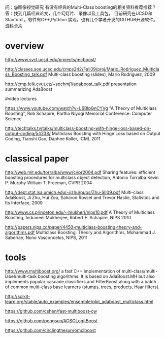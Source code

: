 问：@图像视觉研究 有没有经典的Multi-Class boosting的相关资料推荐推荐？
答：找到几篇经典论文，几个幻灯片、录像以及工具包， 目前研究在UCSD和Stanford 。软件有C++,Pythton 实现，也有几个学者开发的GITHUB开源软件。  [资料卡片](http://bigdata.memect.com/?tag=MultiClassBoosting)

# overview
http://www.svcl.ucsd.edu/projects/mcboost/

http://classes.soe.ucsc.edu/cmps242/Fall09/proj/Mario_Rodriguez_Multiclass_Boosting_talk.pdf  Multi-class boosting (slides), Mario Rodriguez, 2009

http://cmp.felk.cvut.cz/~sochmj1/adaboost_talk.pdf presentation summarizing AdaBoost 

#video lectures

https://www.youtube.com/watch?v=L6BlpGnCYVg  "A Theory of Multiclass Boosting", Rob Schapire, Partha Niyogi Memorial Conference: Computer Science

http://techtalks.tv/talks/multiclass-boosting-with-hinge-loss-based-on-output-coding/54338/ Multiclass Boosting with Hinge Loss based on Output Coding, Tianshi Gao; Daphne Koller, ICML 2011

# classical paper
http://web.mit.edu/torralba/www/cvpr2004.pdf Sharing features: efficient boosting procedures for multiclass object detection, Antonio Torralba Kevin P. Murphy William T. Freeman, CVPR 2004


http://dept.stat.lsa.umich.edu/~jizhu/pubs/Zhu-SII09.pdf  Multi-class AdaBoost, Ji Zhu, Hui Zou, Saharon Rosset and Trevor Hastie, Statistics and Its Interface, 2009

http://www.cs.princeton.edu/~imukherj/nips10.pdf  A Theory of Multiclass Boosting, Indraneel Mukherjee, Robert E. Schapire, NIPS 2010

http://papers.nips.cc/paper/4450-multiclass-boosting-theory-and-algorithms.pdf Multiclass Boosting: Theory and Algorithms, Mohammad J. Saberian, Nuno Vasconcelos, NIPS, 2011 


# tools
http://www.multiboost.org/ a fast C++ implementation of multi-class/multi-label/multi-task boosting algorithms. It is based on AdaBoost.MH but also implements popular cascade classifiers and FilterBoost along with a batch of common multi-class base learners (stumps, trees, products, Haar filters).

http://scikit-learn.org/stable/auto_examples/ensemble/plot_adaboost_multiclass.html

https://github.com/cshen/fast-multiboost-cw

https://github.com/pengsun/AOSOLogitBoost

https://github.com/circlingthesun/omclboost
